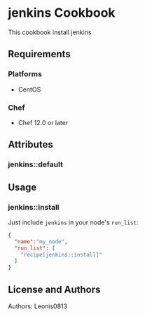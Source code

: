 # jenkins Cookbook

This cookbook install jenkins

## Requirements

### Platforms

- CentOS

### Chef

- Chef 12.0 or later

## Attributes

### jenkins::default

## Usage

### jenkins::install

Just include `jenkins` in your node's `run_list`:

```json
{
  "name":"my_node",
  "run_list": [
    "recipe[jenkins::install]"
  ]
}
```

## License and Authors

Authors: Leonis0813
